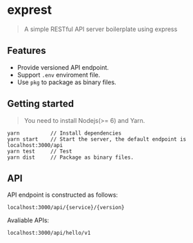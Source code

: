 # exprest

> A simple RESTful API server boilerplate using express


## Features

- Provide versioned API endpoint.
- Support `.env` enviroment file.
- Use `pkg` to package as binary files.


## Getting started

> You need to install Nodejs(>= 6) and Yarn.

```
yarn          // Install dependencies
yarn start    // Start the server, the default endpoint is localhost:3000/api
yarn test     // Test
yarn dist     // Package as binary files.
```


## API

API endpoint is constructed as follows:

```
localhost:3000/api/{service}/{version}
```

Avaliable APIs:

```
localhost:3000/api/hello/v1
```
